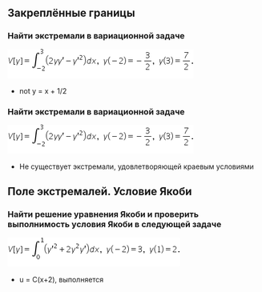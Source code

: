 ---
---

## Закреплённые границы

### Найти экстремали в вариационной задаче

![V[y] = int_(-2)^3 (2yy' - y'^2)dx, y(-2) = -3/2, y(3) = 7/2](./img/task1.png)

* not y = x + 1/2

### Найти экстремали в вариационной задаче

![V[y] = int_0^2 (exp(2x)(y'^2 + yy' + x^4))dx, y(0) = 1, y(2) = 0](./img/task1.png)

* Не существует экстремали, удовлетворяющей краевым условиями

## Поле экстремалей. Условие Якоби

### Найти решение уравнения Якоби и проверить выполнимость условия Якоби в следующей задаче

![V[y] = int_0^1 (y'^2 + 2y^2y')dx, y(-2) = 3, y(1) = 2](./img/task3.png)

* u = C(x+2), выполняется